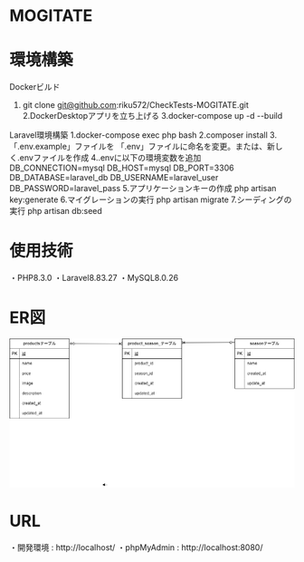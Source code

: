 # MOGITATE

# 環境構築
Dockerビルド
 1. git clone git@github.com:riku572/CheckTests-MOGITATE.git
 2.DockerDesktopアプリを立ち上げる
 3.docker-compose up -d --build

Laravel環境構築
 1.docker-compose exec php bash
 2.composer install
 3.「.env.example」ファイルを 「.env」ファイルに命名を変更。または、新しく.envファイルを作成
 4..envに以下の環境変数を追加
 DB_CONNECTION=mysql
 DB_HOST=mysql
 DB_PORT=3306
 DB_DATABASE=laravel_db
 DB_USERNAME=laravel_user
 DB_PASSWORD=laravel_pass
 5.アプリケーションキーの作成
 php artisan key:generate
 6.マイグレーションの実行
 php artisan migrate
7.シーディングの実行
 php artisan db:seed

# 使用技術
 ・PHP8.3.0
 ・Laravel8.83.27
 ・MySQL8.0.26

# ER図
![ER図](src/docs/er-diagram.drawio.png)

# URL
 ・開発環境 : http://localhost/
 ・phpMyAdmin : http://localhost:8080/